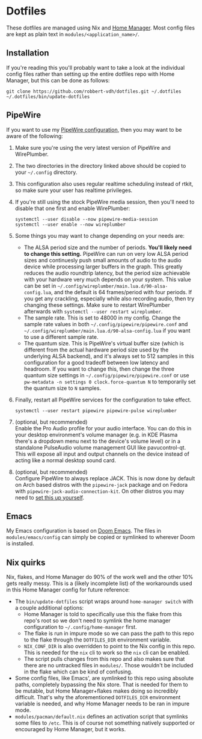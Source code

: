 # Dotfiles

These dotfiles are managed using Nix and [Home
Manager](https://github.com/nix-community/home-manager). Most config files are
kept as plain text in `modules/<application_name>/`.

## Installation

If you're reading this you'll probably want to take a look at the individual
config files rather than setting up the entire dotfiles repo with Home Manager,
but this can be done as follows:

```shell
git clone https://github.com/robbert-vdh/dotfiles.git ~/.dotfiles
~/.dotfiles/bin/update-dotfiles
```

## PipeWire

If you want to use my [PipeWire
configuration](https://github.com/robbert-vdh/dotfiles/tree/master/modules/pipewire),
then you may want to be aware of the following:

1. Make sure you're using the very latest version of PipeWire and WirePlumber.
2. The two directories in the directory linked above should be copied to your
   `~/.config` directory.
3. This configuration also uses regular realtime scheduling instead of rtkit, so
   make sure your user has realtime privileges.
4. If you're still using the stock PipeWire media session, then you'll need to
   disable that one first and enable WirePlumber:

   ```shell
   systemctl --user disable --now pipewire-media-session
   systemctl --user enable --now wireplumber
   ```

5. Some things you may want to change depending on your needs are:

   - The ALSA period size and the number of periods. **You'll likely need to
     change this setting.** PipeWire can run on very low ALSA period sizes and
     continuesly push small amounts of audio to the audio device while
     processing larger buffers in the graph. This greatly reduces the audio
     roundtrip latency, but the period size achievable with your hardware very
     much depends on your system. This value can be set in
     `~/.config/wireplumber/main.lua.d/90-alsa-config.lua`, and the default is
     64 frames/period with four periods. If you get any crackling, especially
     while also recording audio, then try changing these settings. Make sure to
     restart WirePlumber afterwards with `systemctl --user restart wireplumber`.
   - The sample rate. This is set to 48000 in my config. Change the sample rate
     values in both `~/.config/pipewire/pipewire.conf` and
     `~/.config/wireplumber/main.lua.d/90-alsa-config.lua` if you want to use a
     different sample rate.
   - The quantum size. This is PipeWire's virtual buffer size (which is
     different from the actual hardware period size used by the underlying ALSA
     backend), and it's always set to 512 samples in this configuration for a
     good tradeoff between low latency and headroom. If you want to change this,
     then change the three quantum size settings in
     `~/.config/pipewire/pipewire.conf` or use
     `pw-metadata -n settings 0 clock.force-quantum N` to temporarily set
     the quantum size to `N` samples.

6. Finally, restart all PipeWire services for the configuration to take effect.

   ```shell
   systemctl --user restart pipewire pipewire-pulse wireplumber
   ```

7. (optional, but recommended)  
   Enable the Pro Audio profile for your audio interface. You can do this in
   your desktop environment's volume manager (e.g. in KDE Plasma there's a
   dropdown menu next to the device's volume level) or in a standalone
   PulseAudio volume management GUI like pavucontrol-qt. This will expose all
   input and output channels on the device instead of acting like a normal
   desktop sound card.

8. (optional, but recommended)  
   Configure PipeWire to always replace JACK. This is now done by default on
   Arch based distros with the `pipewire-jack` package and on Fedora with
   `pipewire-jack-audio-connection-kit`. On other distros you may need to [set this up
   yourself](https://gitlab.freedesktop.org/pipewire/pipewire/-/blob/master/INSTALL.md#jack-emulation).

## Emacs

My Emacs configuration is based on [Doom
Emacs](https://github.com/hlissner/doom-emacs). The files in
`modules/emacs/config` can simply be copied or symlinked to wherever Doom is
installed.

## Nix quirks

Nix, flakes, and Home Manager do 90% of the work well and the other 10% gets
really messy. This is a (likely incomplete list) of the workarounds used in this
Home Manager config for future reference:

- The `bin/update-dotfiles` script wraps around `home-manager switch` with a
  couple additional options:
  - Home Manager is told to specifically use this the flake from this repo's
    root so we don't need to symlink the home manager configuration to
    `~/.config/home-manager` first.
  - The flake is run in impure mode so we can pass the path to this repo to the
    flake through the `DOTFILES_DIR` environment variable.
  - `NIX_CONF_DIR` is also overridden to point to the Nix config in this repo.
    This is needed for the `nix` cli to work so the `nix` cli can be enabled.
  - The script pulls changes from this repo and also makes sure that there are
    no untracked files in `modules/`. Those wouldn't be included in the flake
    which can be kind of confusing.
- Some config files, like Emacs', are symlinked to this repo using absolute
  paths, completely bypassing the Nix store. That is needed for them to be
  mutable, but Home Manager+flakes makes doing so incredibly difficult. That's
  why the aforementioned `DOTFILES_DIR` environment variable is needed, and why
  Home Manager needs to be ran in impure mode.
- `modules/pacman/default.nix` defines an activation script that symlinks some
  files to `/etc`. This is of course not something natively supported or
  encouraged by Home Manager, but it works.
